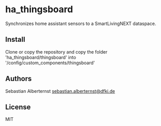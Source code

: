 # ha_thingsboard

Synchronizes home assistant sensors to a SmartLivingNEXT dataspace.

## Install

Clone or copy the repository and copy the folder 'ha_thingsboard/thingsboard' into '/config/custom_components/thingsboard'

## Authors

Sebastian Alberternst <sebastian.alberternst@dfki.de>

## License

MIT

